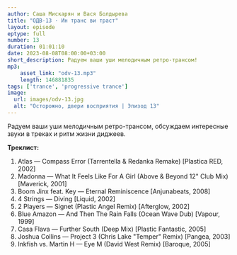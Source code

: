 ```yaml
---
author: Саша Мискарян и Вася Болдырева
title: "ОДВ-13 · Ин транс ви траст"
layout: episode
eptype: full
number: 13
duration: 01:01:10
date: 2023-08-08T08:00:00+03:00
short_description: Радуем ваши уши мелодичным ретро-трансом!
mp3:
    asset_link: "odv-13.mp3"
    length: 146881835
tags: ['trance', 'progressive trance']
image: 
  url: images/odv-13.jpg
  alt: "Осторожно, двери восприятия | Эпизод 13"
---
```

Радуем ваши уши мелодичным ретро-трансом, обсуждаем интересные звуки в треках и ритм жизни диджеев.

<!--more-->

**Треклист:**
1. Atlas — Compass Error (Tarrentella & Redanka Remake) [Plastica RED, 2002]
1. Madonna — What It Feels Like For A Girl (Above & Beyond 12" Club Mix) [Maverick, 2001]
1. Boom Jinx feat. Key — Eternal Reminiscence [Anjunabeats, 2008]
1. 4 Strings — Diving [Liquid, 2002]
1. 2 Players — Signet (Plastic Angel Remix) [Afterglow, 2002]
1. Blue Amazon — And Then The Rain Falls (Ocean Wave Dub) [Vapour, 1999]
1. Casa Flava — Further South (Deep Mix) [Plastic Fantastic, 2005]
1. Joshua Collins — Project 3 (Chris Lake "Temper" Remix) [Pangea, 2003]
1. Inkfish vs. Martin H — Eye M (David West Remix) [Baroque, 2005]


